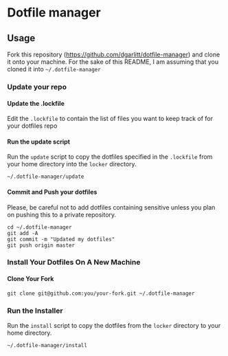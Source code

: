 # Dotfile manager

## Usage

Fork this repository (https://github.com/dgarlitt/dotfile-manager)
and clone it onto your machine. For the sake of this README,
I am assuming that you cloned it into `~/.dotfile-manager`

### Update your repo

#### Update the .lockfile

Edit the `.lockfile` to contain the list of files you want
to keep track of for your dotfiles repo

#### Run the update script

Run the `update` script to copy the dotfiles specified in
the `.lockfile` from your home directory into the
`locker` directory.

```
~/.dotfile-manager/update
```

#### Commit and Push your dotfiles

Please, be careful not to add dotfiles containing sensitive
unless you plan on pushing this to a private repository.

```
cd ~/.dotfile-manager
git add -A
git commit -m "Updated my dotfiles"
git push origin master
```

### Install Your Dotfiles On A New Machine

#### Clone Your Fork

```
git clone git@github.com:you/your-fork.git ~/.dotfile-manager
```

### Run the Installer

Run the `install` script to copy the dotfiles from the `locker`
directory to your home directory.

```
~/.dotfile-manager/install
```

